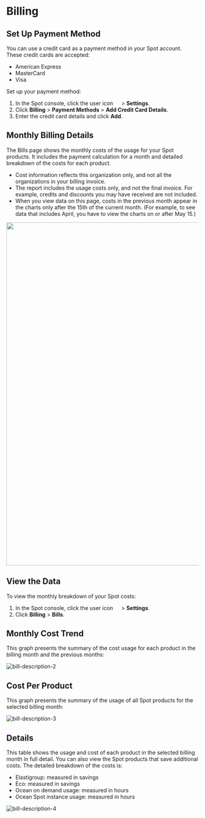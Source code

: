 # Billing

## Set Up Payment Method

You can use a credit card as a payment method in your Spot account. These credit cards are accepted:

* American Express
* MasterCard
* Visa

Set up your payment method:

1. In the Spot console, click the user icon <img height="14" src="https://docs.spot.io/administration/_media/usericon.png">  > **Settings**.
2. Click **Billing** > **Payment Methods** > **Add Credit Card Details**.
3. Enter the credit card details and click **Add**.

## Monthly Billing Details

The Bills page shows the monthly costs of the usage for your Spot products. It includes the payment calculation for a month and detailed breakdown of the costs for each product.

* Cost information reflects this organization only, and not all the organizations in your billing invoice.
* The report includes the usage costs only, and not the final invoice. For example, credits and discounts you may have received are not included.
* When you view data on this page, costs in the previous month appear in the charts only after the 15th of the current month. (For example, to see data that includes April, you have to view the charts on or after May 15.)

<img width="900" src="https://github.com/user-attachments/assets/2f23502f-2e16-44bd-84eb-fb5d7e2b95a4">

## View the Data

To view the monthly breakdown of your Spot costs:

1. In the Spot console, click the user icon <img height="14" src="https://docs.spot.io/administration/_media/usericon.png">  > **Settings**.
2. Click **Billing** > **Bills**.

## Monthly Cost Trend

This graph presents the summary of the cost usage for each product in the billing month and the previous months:

![bill-description-2](https://github.com/user-attachments/assets/0d599aec-95ba-4314-bdce-ad8cc6e8419b)

## Cost Per Product

This graph presents the summary of the usage of all Spot products for the selected billing month:

![bill-description-3](https://github.com/user-attachments/assets/f082a49e-8a4e-4228-89b8-61c947c7ff03)

## Details

This table shows the usage and cost of each product in the selected billing month in full detail. You can also view the Spot products that save additional costs.
The detailed breakdown of the costs is:
* Elastigroup:  measured in savings
* Eco: measured in savings
* Ocean on demand usage: measured in hours
* Ocean Spot instance usage: measured in hours

![bill-description-4](https://github.com/user-attachments/assets/49d9d12a-3b59-4a35-9a9c-45a4a31544b3)
